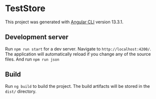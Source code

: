 # TestStore

This project was generated with [Angular CLI](https://github.com/angular/angular-cli) version 13.3.1.

## Development server

Run `npm run start` for a dev server. Navigate to `http://localhost:4200/`. The application will automatically reload if you change any of the source files.
And run `npm run json`

## Build

Run `ng build` to build the project. The build artifacts will be stored in the `dist/` directory.
